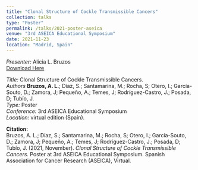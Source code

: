 ```yaml
---
title: "Clonal Structure of Cockle Transmissible Cancers"
collection: talks
type: "Poster"
permalink: /talks/2021-poster-aseica
venue: "3rd ASEICA Educational Symposium"
date: 2021-11-23
location: "Madrid, Spain"
---
```


*Presenter:* Alicia L. Bruzos  
[Download Here](https://albruzos.github.io/files/posters/2021_Poster_Bruzosetal_ASEICA.jpg)  

*Title:* Clonal Structure of Cockle Transmissible Cancers.  
*Authors* **Bruzos, A. L.**; Díaz, S.; Santamarina, M.; Rocha, S; Otero, I.; García-Souto, D.;  Zamora, J; Pequeño, A.; Temes, J; Rodríguez-Castro, J.; Posada, D; Tubío, J.  
*Type:* Poster  
*Conference:* 3rd ASEICA Educational Symposium  
*Location:* virtual edition (Spain).  

**Citation:**  
Bruzos, A. L.; Díaz, S.; Santamarina, M.; Rocha, S; Otero, I.; García-Souto, D.;  Zamora, J; Pequeño, A.; Temes, J; Rodríguez-Castro, J.; Posada, D; Tubío, J. (2021, November). _Clonal Structure of Cockle Transmissible Cancers._ Poster at 3rd ASEICA Educational Symposium. Spanish Association for Cancer Research (ASEICA), Virtual.
